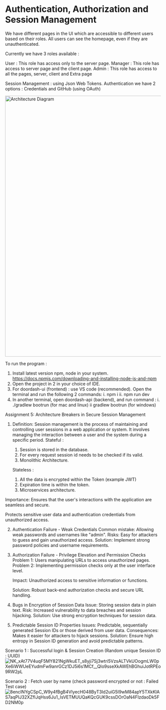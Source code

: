 # Authentication, Authorization and Session Management
We have different pages in the UI which are accessible to different users based on their roles.
All users can see the homepage, even if they are unauthenticated.

Currently we have 3 roles available :
   
   User : This role has access only to the server page.
   Manager : This role has access to server page and the client page.
   Admin : This role has access to all the pages, server, client and Extra page


Session Management : using Json Web Tokens. 
Authentication we have 2 options : Credentials and GitHub (using OAuth)

<img width="840" alt="Architecture Diagram" src="https://github.com/summahto/doordash-auth/assets/20516618/93fb8d87-128d-44ac-921c-0a85d2205b45">

To run the program :

1. Install latest version npm, node in your system. https://docs.npmjs.com/downloading-and-installing-node-js-and-npm
2. Open the project in 2 in your choice of IDE. 
3. For doordash-ui (frontend) : use VS code (recommended). Open the terminal and run the following 2 commands:
   i. npm i
   ii. npm run dev
4. In another terminal, open doordash-api (backend), and run command : 
   i. ./gradlew bootrun (for mac and linux)
   ii gradlew bootrun (for windows)



Assignment 5: Architecture Breakers in Secure Session Management

1. Definition:  Session management is the process of maintaining and controlling user sessions in a web application or system. It involves managing the interaction between a user and the system during a specific period.
   Stateful : 
      1. Session is stored in the database.
      2. For every request session id needs to be checked if its valid.
      3. Monolithic Architecture.
   
   Stateless : 
      1. All the data is encrypted within the Token (example JWT)
      2. Expiration time is within the token.
      3. Microservices architecture.

Importance:
   Ensures that the user's interactions with the application are seamless and secure.

   Protects sensitive user data and authentication credentials from unauthorized access.

2. Authentication Failure - Weak Credentials
   Common mistake: Allowing weak passwords and usernames like "admin".
   Risks: Easy for attackers to guess and gain unauthorized access.
   Solution: Implement strong password policies and username requirements.

3. Authorization Failure - Privilege Elevation and Permission Checks
   Problem 1: Users manipulating URLs to access unauthorized pages.
   Problem 2: Implementing permission checks only at the user interface level.

   Impact: Unauthorized access to sensitive information or functions.

   Solution: Robust back-end authorization checks and secure URL handling.

4. Bugs in Encryption of Session Data
   Issue: Storing session data in plain text.
   Risk: Increased vulnerability to data breaches and session hijacking.
   Solution: Use strong encryption techniques for session data.

5. Predictable Session ID Properties
   Issues: Predictable, sequentially generated Session IDs or those derived from user data.
   Consequences: Makes it easier for attackers to hijack sessions.
   Solution: Ensure high entropy in Session ID generation and avoid predictable patterns.

Scenario 1 : Successful login & Session Creation (Random unique Session ID : UUID)
![NK_xAt77V4uqF5MY821NgWkuET_s8yji7Sj3wtri5VzsALTVkUOogmLW0pXe6iWWUeEYudmFw9anrGCz1DJ5i6s1MCf__QIo9sseXkAWEhBGhuiJotRPEo9RW2pL](https://github.com/summahto/doordash-auth/assets/20516618/7785cfb6-dd4d-4edd-929d-f1e4728f830e)

Scenario 2 : Fetch user by name (check password encrypted or not : Failed Test case)
![8encINYgCSpC_W9y4fBgB4VlyecH048ByT3Id2uiG5I9wM84apY5TXkKlAS7aqPIJ32XZfIJqHss6Ju1_IsVETMUUQaKQcGUK9cssDOrOaN4FIzdaoDk5FD2NM0p](https://github.com/summahto/doordash-auth/assets/20516618/ca537f2e-c527-496f-9f3e-86f57d7f1937)
